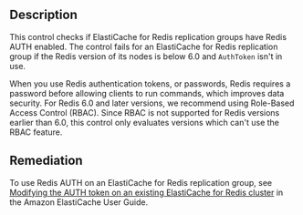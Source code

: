 ## Description

This control checks if ElastiCache for Redis replication groups have Redis AUTH enabled. The control fails for an ElastiCache for Redis replication group if the Redis version of its nodes is below 6.0 and `AuthToken` isn't in use.

When you use Redis authentication tokens, or passwords, Redis requires a password before allowing clients to run commands, which improves data security. For Redis 6.0 and later versions, we recommend using Role-Based Access Control (RBAC). Since RBAC is not supported for Redis versions earlier than 6.0, this control only evaluates versions which can't use the RBAC feature.

## Remediation

To use Redis AUTH on an ElastiCache for Redis replication group, see [Modifying the AUTH token on an existing ElastiCache for Redis cluster](https://docs.aws.amazon.com/AmazonElastiCache/latest/red-ug/auth.html#auth-modifyng-token) in the Amazon ElastiCache User Guide.